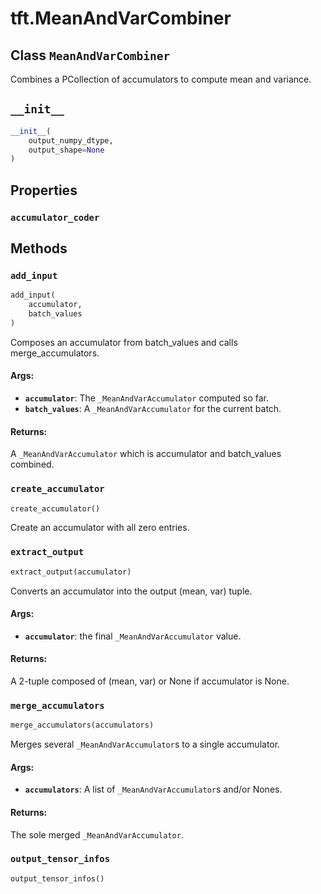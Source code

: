 <div itemscope itemtype="http://developers.google.com/ReferenceObject">
<meta itemprop="name" content="tft.MeanAndVarCombiner" />
<meta itemprop="path" content="Stable" />
<meta itemprop="property" content="accumulator_coder"/>
<meta itemprop="property" content="__init__"/>
<meta itemprop="property" content="add_input"/>
<meta itemprop="property" content="create_accumulator"/>
<meta itemprop="property" content="extract_output"/>
<meta itemprop="property" content="merge_accumulators"/>
<meta itemprop="property" content="output_tensor_infos"/>
</div>

# tft.MeanAndVarCombiner

## Class `MeanAndVarCombiner`



Combines a PCollection of accumulators to compute mean and variance.

<h2 id="__init__"><code>__init__</code></h2>

``` python
__init__(
    output_numpy_dtype,
    output_shape=None
)
```





## Properties

<h3 id="accumulator_coder"><code>accumulator_coder</code></h3>





## Methods

<h3 id="add_input"><code>add_input</code></h3>

``` python
add_input(
    accumulator,
    batch_values
)
```

Composes an accumulator from batch_values and calls merge_accumulators.

#### Args:

* <b>`accumulator`</b>: The `_MeanAndVarAccumulator` computed so far.
* <b>`batch_values`</b>: A `_MeanAndVarAccumulator` for the current batch.


#### Returns:

A `_MeanAndVarAccumulator` which is accumulator and batch_values combined.

<h3 id="create_accumulator"><code>create_accumulator</code></h3>

``` python
create_accumulator()
```

Create an accumulator with all zero entries.

<h3 id="extract_output"><code>extract_output</code></h3>

``` python
extract_output(accumulator)
```

Converts an accumulator into the output (mean, var) tuple.

#### Args:

* <b>`accumulator`</b>: the final `_MeanAndVarAccumulator` value.


#### Returns:

A 2-tuple composed of (mean, var) or None if accumulator is None.

<h3 id="merge_accumulators"><code>merge_accumulators</code></h3>

``` python
merge_accumulators(accumulators)
```

Merges several `_MeanAndVarAccumulator`s to a single accumulator.

#### Args:

* <b>`accumulators`</b>: A list of `_MeanAndVarAccumulator`s and/or Nones.


#### Returns:

The sole merged `_MeanAndVarAccumulator`.

<h3 id="output_tensor_infos"><code>output_tensor_infos</code></h3>

``` python
output_tensor_infos()
```





